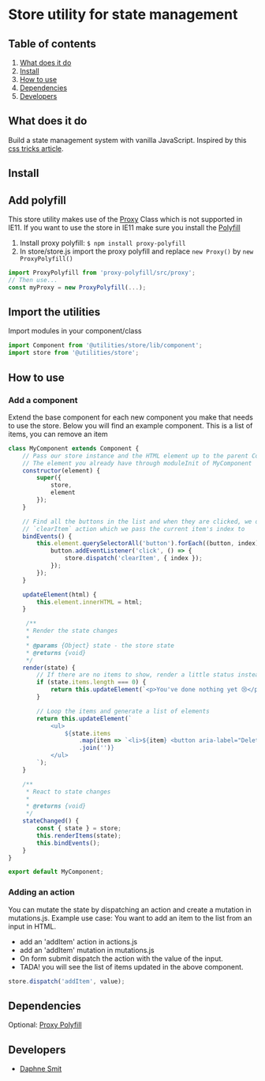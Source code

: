 # Store utility for state management

## Table of contents

1. [What does it do](#markdown-header-what-does-it-do)
2. [Install](#markdown-header-install)
3. [How to use](#markdown-header-how-to-use)
4. [Dependencies](#markdown-header-dependencies)
5. [Developers](#markdown-header-developers)

## What does it do

Build a state management system with vanilla JavaScript.
Inspired by this [css tricks article](https://css-tricks.com/build-a-state-management-system-with-vanilla-javascript/).

## Install

## Add polyfill
This store utility makes use of the [Proxy](https://developer.mozilla.org/en-US/docs/Web/JavaScript/Reference/Global_Objects/Proxy) Class which is not supported in IE11.
If you want to use the store in IE11 make sure you install the [Polyfill](https://github.com/GoogleChrome/proxy-polyfill)

1. Install proxy polyfill: ```$ npm install proxy-polyfill```
2. In store/store.js import the proxy polyfill and replace ```new Proxy()``` by ```new ProxyPolyfill()```

```javascript
import ProxyPolyfill from 'proxy-polyfill/src/proxy';
// Then use...
const myProxy = new ProxyPolyfill(...);
```

## Import the utilities

Import modules in your component/class

```javascript
import Component from '@utilities/store/lib/component';
import store from '@utilities/store';
```

## How to use

### Add a component

Extend the base component for each new component you make that needs to use the store.
Below you will find an example component.
This is a list of items, you can remove an item

```javascript
class MyComponent extends Component {
    // Pass our store instance and the HTML element up to the parent Component
    // The element you already have through moduleInit of MyComponent
    constructor(element) {
        super({
            store,
            element
        });
    }

    // Find all the buttons in the list and when they are clicked, we dispatch a
    // `clearItem` action which we pass the current item's index to
    bindEvents() {
        this.element.querySelectorAll('button').forEach((button, index) => {
            button.addEventListener('click', () => {
                store.dispatch('clearItem', { index });
            });
        });
    }

    updateElement(html) {
        this.element.innerHTML = html;
    }

     /**
     * Render the state changes
     *
     * @params {Object} state - the store state
     * @returns {void}
     */
    render(state) {
        // If there are no items to show, render a little status instead
        if (state.items.length === 0) {
            return this.updateElement(`<p>You've done nothing yet 😢</p>`);
        }

        // Loop the items and generate a list of elements
        return this.updateElement(`
            <ul>
                ${state.items
                    .map(item => `<li>${item} <button aria-label="Delete this item">×</button></li>`);
                    .join('')}
            </ul>
        `);
    }

    /**
     * React to state changes
     *
     * @returns {void}
     */
    stateChanged() {
        const { state } = store;
        this.renderItems(state);
        this.bindEvents();
    }
}

export default MyComponent;
```

### Adding an action

You can mutate the state by dispatching an action and create a mutation in mutations.js.
Example use case:
You want to add an item to the list from an input in HTML.

-   add an 'addItem' action in actions.js
-   add an 'addItem' mutation in mutations.js
-   On form submit dispatch the action with the value of the input.
-   TADA! you will see the list of items updated in the above component.

```javascript
store.dispatch('addItem', value);
```

## Dependencies

Optional:
[Proxy Polyfill](https://github.com/GoogleChrome/proxy-polyfill)

## Developers

-   [Daphne Smit](mailto:daphne.smit@deptagency.com)
